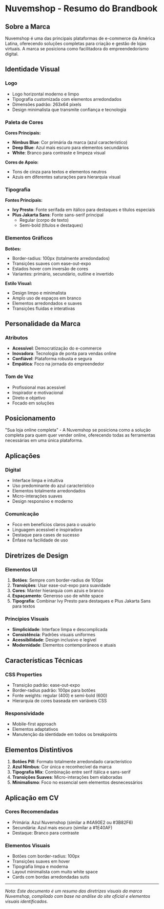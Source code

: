 # Nuvemshop - Resumo do Brandbook

## Sobre a Marca

Nuvemshop é uma das principais plataformas de e-commerce da América Latina, oferecendo soluções completas para criação e gestão de lojas virtuais. A marca se posiciona como facilitadora do empreendedorismo digital.

## Identidade Visual

### Logo
- Logo horizontal moderno e limpo
- Tipografia customizada com elementos arredondados
- Dimensões padrão: 263x64 pixels
- Design minimalista que transmite confiança e tecnologia

### Paleta de Cores

**Cores Principais:**
- **Nimbus Blue**: Cor primária da marca (azul característico)
- **Deep Blue**: Azul mais escuro para elementos secundários
- **White**: Branco para contraste e limpeza visual

**Cores de Apoio:**
- Tons de cinza para textos e elementos neutros
- Azuis em diferentes saturações para hierarquia visual

### Tipografia

**Fontes Principais:**
- **Ivy Presto**: Fonte serifada em itálico para destaques e títulos especiais
- **Plus Jakarta Sans**: Fonte sans-serif principal
  - Regular (corpo de texto)
  - Semi-bold (títulos e destaques)

### Elementos Gráficos

**Botões:**
- Border-radius: 100px (totalmente arredondados)
- Transições suaves com ease-out-expo
- Estados hover com inversão de cores
- Variantes: primário, secundário, outline e invertido

**Estilo Visual:**
- Design limpo e minimalista
- Amplo uso de espaços em branco
- Elementos arredondados e suaves
- Transições fluidas e interativas

## Personalidade da Marca

### Atributos
- **Acessível**: Democratização do e-commerce
- **Inovadora**: Tecnologia de ponta para vendas online
- **Confiável**: Plataforma robusta e segura
- **Empática**: Foco na jornada do empreendedor

### Tom de Voz
- Profissional mas acessível
- Inspirador e motivacional
- Direto e objetivo
- Focado em soluções

## Posicionamento

"Sua loja online completa" - A Nuvemshop se posiciona como a solução completa para quem quer vender online, oferecendo todas as ferramentas necessárias em uma única plataforma.

## Aplicações

### Digital
- Interface limpa e intuitiva
- Uso predominante do azul característico
- Elementos totalmente arredondados
- Micro-interações suaves
- Design responsivo e moderno

### Comunicação
- Foco em benefícios claros para o usuário
- Linguagem acessível e inspiradora
- Destaque para cases de sucesso
- Ênfase na facilidade de uso

## Diretrizes de Design

### Elementos UI
1. **Botões**: Sempre com border-radius de 100px
2. **Transições**: Usar ease-out-expo para suavidade
3. **Cores**: Manter hierarquia com azuis e branco
4. **Espaçamento**: Generoso uso de white space
5. **Tipografia**: Combinar Ivy Presto para destaques e Plus Jakarta Sans para textos

### Princípios Visuais
- **Simplicidade**: Interface limpa e descomplicada
- **Consistência**: Padrões visuais uniformes
- **Acessibilidade**: Design inclusivo e legível
- **Modernidade**: Elementos contemporâneos e atuais

## Características Técnicas

### CSS Properties
- Transição padrão: ease-out-expo
- Border-radius padrão: 100px para botões
- Fonte weights: regular (400) e semi-bold (600)
- Hierarquia de cores baseada em variáveis CSS

### Responsividade
- Mobile-first approach
- Elementos adaptativos
- Manutenção da identidade em todos os breakpoints

## Elementos Distintivos

1. **Botões Pill**: Formato totalmente arredondado característico
2. **Azul Nimbus**: Cor única e reconhecível da marca
3. **Tipografia Mix**: Combinação entre serif itálica e sans-serif
4. **Transições Suaves**: Micro-interações bem elaboradas
5. **Minimalismo**: Foco no essencial sem elementos desnecessários

## Aplicação em CV

### Cores Recomendadas
- Primária: Azul Nuvemshop (similar a #4A90E2 ou #3B82F6)
- Secundária: Azul mais escuro (similar a #1E40AF)
- Destaque: Branco para contraste

### Elementos Visuais
- Botões com border-radius: 100px
- Transições suaves em hover
- Tipografia limpa e moderna
- Layout minimalista com muito white space
- Cards com bordas arredondadas sutis

---

*Nota: Este documento é um resumo das diretrizes visuais da marca Nuvemshop, compilado com base na análise do site oficial e elementos visuais identificados.*